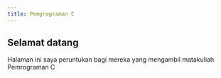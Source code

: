 ```yaml
---
title: Pemgrograman C
---
```


## Selamat datang

Halaman ini saya peruntukan bagi mereka yang mengambil matakuliah Pemrograman C

